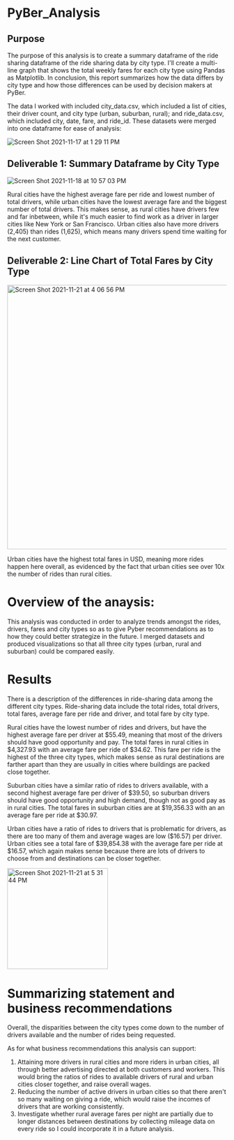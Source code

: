 # PyBer_Analysis

## Purpose
The purpose of this analysis is to create a summary dataframe of the ride sharing dataframe of the ride sharing data by city type. I'll create a multi-line graph that shows the total weekly fares for each city type using Pandas as Matplotlib. In conclusion, this report summarizes how the data differs by city type and how those differences can be used by decision makers at PyBer. 

The data I worked with included city_data.csv, which included a list of cities, their driver count, and city type (urban, suburban, rural); and ride_data.csv, which included city, date, fare, and ride_id. These datasets were merged into one dataframe for ease of analysis:

![Screen Shot 2021-11-17 at 1 29 11 PM](https://user-images.githubusercontent.com/89936913/142285420-148e4baa-4bbd-4169-b0de-41d293c66741.png)


## Deliverable 1: Summary Dataframe by City Type
![Screen Shot 2021-11-18 at 10 57 03 PM](https://user-images.githubusercontent.com/89936913/142579159-e48ae335-caeb-4bfd-a984-c327c627c0a8.png)

Rural cities have the highest average fare per ride and lowest number of total drivers, while urban cities have the lowest average fare and the biggest number of total drivers. This makes sense, as rural cities have drivers few and far inbetween, while it's much easier to find work as a driver in larger cities like New York or San Francisco. Urban cities also have more drivers (2,405) than rides (1,625), which means many drivers spend time waiting for the next customer. 

## Deliverable 2: Line Chart of Total Fares by City Type
<img width="605" alt="Screen Shot 2021-11-21 at 4 06 56 PM" src="https://user-images.githubusercontent.com/89936913/142784609-2f1cd224-5807-47b6-86d0-3417dd8654c0.png">

Urban cities have the highest total fares in USD, meaning more rides happen here overall, as evidenced by the fact that urban cities see over 10x the number of rides than rural cities. 


# Overview of the anaysis:
This analysis was conducted in order to analyze trends amongst the rides, drivers, fares and city types so as to give Pyber recommendations as to how they could better strategize in the future. I merged datasets and produced visualizations so that all three city types (urban, rural and suburban) could be compared easily. 

# Results
There is a description of the differences in ride-sharing data among the different city types. Ride-sharing data include the total rides, total drivers, total fares, average fare per ride and driver, and total fare by city type.

Rural cities have the lowest number of rides and drivers, but have the highest average fare per driver at $55.49, meaning that most of the drivers should have good opportunity and pay. The total fares in rural cities in $4,327.93 with an average fare per ride of $34.62. This fare per ride is the highest of the three city types, which makes sense as rural destinations are farther apart than they are usually in cities where buildings are packed close together. 

Suburban cities have a similar ratio of rides to drivers available, with a second highest average fare per driver of $39.50, so suburban drivers should have good opportunity and high demand, though not as good pay as in rural cities. The total fares in suburban cities are at $19,356.33 with an an average fare per ride at $30.97. 

Urban cities have a ratio of rides to drivers that is problematic for drivers, as there are too many of them and average wages are low ($16.57) per driver. Urban cities see a total fare of $39,854.38 with the average fare per ride at $16.57, which again makes sense because there are lots of drivers to choose from and destinations can be closer together. 

<img width="231" alt="Screen Shot 2021-11-21 at 5 31 44 PM" src="https://user-images.githubusercontent.com/89936913/142788360-e775c5d7-5eee-479e-a4ff-fcf5d6802559.png">



# Summarizing statement and business recommendations
Overall, the disparities between the city types come down to the number of drivers available and the number of rides being requested. 

As for what business recommendations this analysis can support:
1. Attaining more drivers in rural cities and more riders in urban cities, all through better advertising directed at both customers and workers. This would bring the ratios of rides to available drivers of rural and urban cities closer together, and raise overall wages. 
2. Reducing the number of active drivers in urban cities so that there aren't so many waiting on giving a ride, which would raise the incomes of drivers that are working consistently. 
3. Investigate whether rural average fares per night are partially due to longer distances between destinations by collecting mileage data on every ride so I could incorporate it in a future analysis. 

